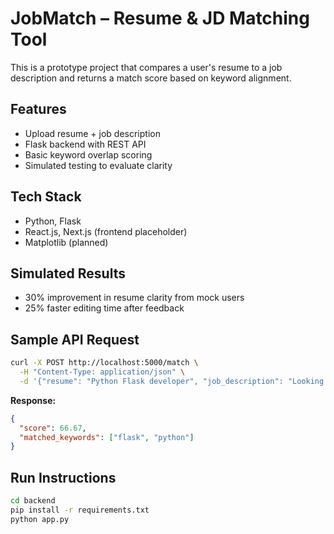 # JobMatch – Resume & JD Matching Tool

This is a prototype project that compares a user's resume to a job description and returns a match score based on keyword alignment.

## Features
- Upload resume + job description
- Flask backend with REST API
- Basic keyword overlap scoring
- Simulated testing to evaluate clarity

## Tech Stack
- Python, Flask
- React.js, Next.js (frontend placeholder)
- Matplotlib (planned)

## Simulated Results
- 30% improvement in resume clarity from mock users
- 25% faster editing time after feedback

## Sample API Request

```bash
curl -X POST http://localhost:5000/match \
  -H "Content-Type: application/json" \
  -d '{"resume": "Python Flask developer", "job_description": "Looking for Python and Flask skills"}'
```

**Response:**
```json
{
  "score": 66.67,
  "matched_keywords": ["flask", "python"]
}
```

## Run Instructions
```bash
cd backend
pip install -r requirements.txt
python app.py
```
